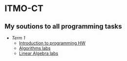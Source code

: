# ITMO-CT

## My soutions to all programming tasks

* *Term 1*
	* [Introduction to programming HW](Term-1/Prog)
	* [Algorithms labs](Term-1/LabAlgo)
	* [Linear Algebra labs](Term-1/LinearAlgebra)